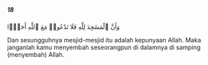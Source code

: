 ##### 18

<span class="ayah">وَأَنَّ ٱلْمَسَٰجِدَ لِلَّهِ فَلَا تَدْعُوا۟ مَعَ ٱللَّهِ أَحَدًۭا</span>

<span class="ayah_translation">Dan sesungguhnya mesjid-mesjid itu adalah kepunyaan Allah. Maka janganlah kamu menyembah seseorangpun di dalamnya di samping (menyembah) Allah.</span>
